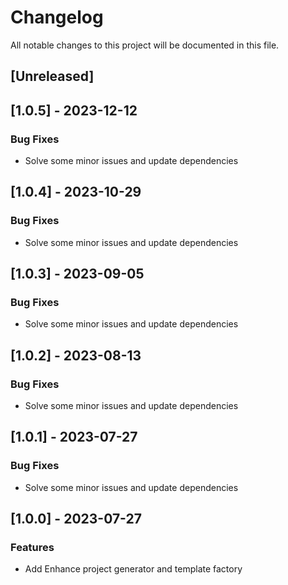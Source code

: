 # Changelog

All notable changes to this project will be documented in this file.

## [Unreleased]
## [1.0.5] - 2023-12-12

### Bug Fixes

- Solve some minor issues and update dependencies

## [1.0.4] - 2023-10-29

### Bug Fixes

- Solve some minor issues and update dependencies

## [1.0.3] - 2023-09-05

### Bug Fixes

- Solve some minor issues and update dependencies

## [1.0.2] - 2023-08-13

### Bug Fixes

- Solve some minor issues and update dependencies

## [1.0.1] - 2023-07-27

### Bug Fixes

- Solve some minor issues and update dependencies

## [1.0.0] - 2023-07-27

### Features

- Add Enhance project generator and template factory

<!-- generated by git-cliff -->
